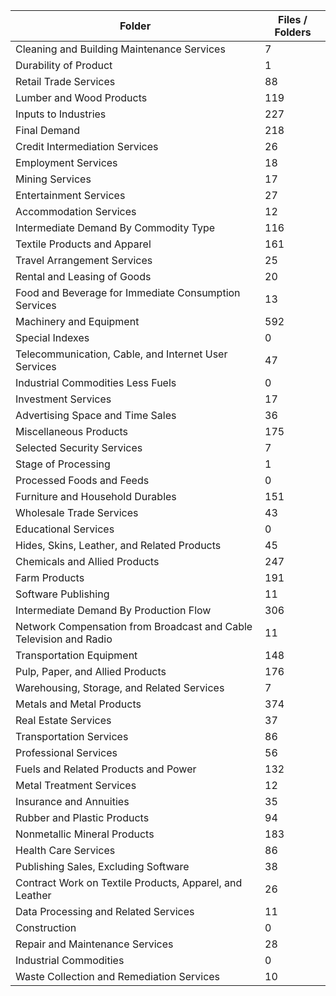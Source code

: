 | Folder                                                             |   Files / Folders |
|--------------------------------------------------------------------|-------------------|
| Cleaning and Building Maintenance Services                         |                 7 |
| Durability of Product                                              |                 1 |
| Retail Trade Services                                              |                88 |
| Lumber and Wood Products                                           |               119 |
| Inputs to Industries                                               |               227 |
| Final Demand                                                       |               218 |
| Credit Intermediation Services                                     |                26 |
| Employment Services                                                |                18 |
| Mining Services                                                    |                17 |
| Entertainment Services                                             |                27 |
| Accommodation Services                                             |                12 |
| Intermediate Demand By Commodity Type                              |               116 |
| Textile Products and Apparel                                       |               161 |
| Travel Arrangement Services                                        |                25 |
| Rental and Leasing of Goods                                        |                20 |
| Food and Beverage for Immediate Consumption Services               |                13 |
| Machinery and Equipment                                            |               592 |
| Special Indexes                                                    |                 0 |
| Telecommunication, Cable, and Internet User Services               |                47 |
| Industrial Commodities Less Fuels                                  |                 0 |
| Investment Services                                                |                17 |
| Advertising Space and Time Sales                                   |                36 |
| Miscellaneous Products                                             |               175 |
| Selected Security Services                                         |                 7 |
| Stage of Processing                                                |                 1 |
| Processed Foods and Feeds                                          |                 0 |
| Furniture and Household Durables                                   |               151 |
| Wholesale Trade Services                                           |                43 |
| Educational Services                                               |                 0 |
| Hides, Skins, Leather, and Related Products                        |                45 |
| Chemicals and Allied Products                                      |               247 |
| Farm Products                                                      |               191 |
| Software Publishing                                                |                11 |
| Intermediate Demand By Production Flow                             |               306 |
| Network Compensation from Broadcast and Cable Television and Radio |                11 |
| Transportation Equipment                                           |               148 |
| Pulp, Paper, and Allied Products                                   |               176 |
| Warehousing, Storage, and Related Services                         |                 7 |
| Metals and Metal Products                                          |               374 |
| Real Estate Services                                               |                37 |
| Transportation Services                                            |                86 |
| Professional Services                                              |                56 |
| Fuels and Related Products and Power                               |               132 |
| Metal Treatment Services                                           |                12 |
| Insurance and Annuities                                            |                35 |
| Rubber and Plastic Products                                        |                94 |
| Nonmetallic Mineral Products                                       |               183 |
| Health Care Services                                               |                86 |
| Publishing Sales, Excluding Software                               |                38 |
| Contract Work on Textile Products, Apparel, and Leather            |                26 |
| Data Processing and Related Services                               |                11 |
| Construction                                                       |                 0 |
| Repair and Maintenance Services                                    |                28 |
| Industrial Commodities                                             |                 0 |
| Waste Collection and Remediation Services                          |                10 |